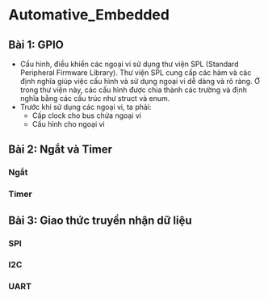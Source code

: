 # Automative_Embedded
## Bài 1: GPIO
- Cấu hình, điều khiển các ngoại vi sử dụng thư viện SPL (Standard Peripheral Firmware Library). Thư viện SPL cung cấp các hàm và các định nghĩa giúp việc cấu hình và sử dụng ngoại vi dễ dàng và rõ ràng. Ở trong thư viện này, các cấu hình được chia thành các trường và định nghĩa bằng các cấu trúc như struct và enum.
- Trước khi sử dụng các ngoại vi, ta phải:
    - Cấp clock cho bus chứa ngoại vi
    - Cấu hình cho ngoại vi

## Bài 2: Ngắt và Timer
### Ngắt
### Timer
## Bài 3: Giao thức truyền nhận dữ liệu
### SPI
### I2C
### UART
